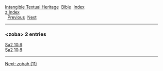 [Intangible Textual Heritage](../../index)  [Bible](../index) 
[Index](index)   
[z Index](_z_)  
  [Previous](c12830)  [Next](c12832) 

------------------------------------------------------------------------

### &lt;zoba&gt; 2 entries

[Sa2 10:6](../kjv/sa2010.htm#006)  
[Sa2 10:8](../kjv/sa2010.htm#008)  

------------------------------------------------------------------------

[Next: zobah (11)](c12832)
